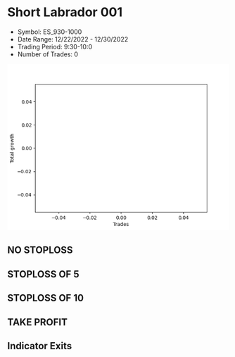 # Short Labrador 001 
- Symbol: ES_930-1000
- Date Range: 12/22/2022 - 12/30/2022
- Trading Period: 9:30-10:0
- Number of Trades: 0

![Plot](ShortLabrador001ES_930-1000.png)
## NO STOPLOSS














## STOPLOSS OF 5














## STOPLOSS OF 10














## TAKE PROFIT











## Indicator Exits


